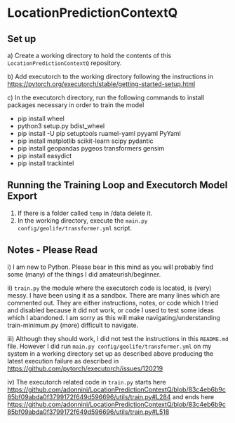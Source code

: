 # LocationPredictionContextQ

## Set up
a) Create a working directory to hold the contents of this ```LocationPredictionContextQ``` repository.

b) Add executorch to the working directory following the instructions in
https://pytorch.org/executorch/stable/getting-started-setup.html

c) In the executorch directory, run the following commands to install packages necessary in order to train the model
- pip install wheel
- python3 setup.py bdist_wheel
- pip install -U pip setuptools ruamel-yaml pyyaml PyYaml
- pip install matplotlib scikit-learn scipy pydantic
- pip install geopandas pygeos transformers gensim
- pip install easydict
- pip install trackintel

## Running the Training Loop and Executorch Model Export
1. If there is a folder called ```temp``` in <working directory>/data delete it.
2. In the working directory, execute the ```main.py config/geolife/transformer.yml``` script. 

## Notes - Please Read
i) I am new to Python. Please bear in this mind as you will probably find some (many) of the things I did amateurish/beginner.

ii) ```train.py``` the module where the executorch code is located, is (very) messy. I have been using it as a sandbox. There are many lines which are commented out. They are either instructions, notes, or code which I tried and disabled because it did not work, or code I used to test some ideas which I abandoned. I am sorry as this will make navigating/understanding train-minimum.py (more) difficult to navigate.

iii) Although they should work, I did not test the instructions in this ```README.md``` file. However I did run ```main.py config/geolife/transformer.yml``` on my system in a working directory set up as described above producing the latest execution failure as described in
https://github.com/pytorch/executorch/issues/120219
  
iv) The executorch related code in ```train.py``` starts here
https://github.com/adonnini/LocationPredictionContextQ/blob/83c4eb6b9c85bf09abda0f3799172f649d596696/utils/train.py#L284
and ends here
https://github.com/adonnini/LocationPredictionContextQ/blob/83c4eb6b9c85bf09abda0f3799172f649d596696/utils/train.py#L518
